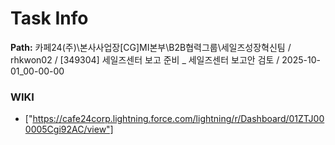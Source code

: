 # Task Info

**Path:** 카페24(주)\본사사업장\[CG]MI본부\B2B협력그룹\세일즈성장혁신팀 / rhkwon02 / [349304] 세일즈센터 보고 준비 _ 세일즈센터 보고안 검토 / 2025-10-01_00-00-00

### WIKI
- ["https://cafe24corp.lightning.force.com/lightning/r/Dashboard/01ZTJ000005Cgi92AC/view"]

